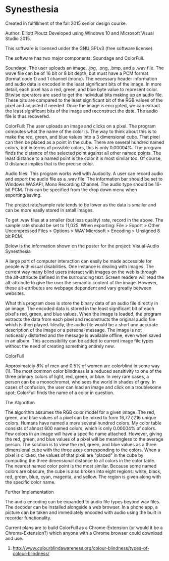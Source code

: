 # Synesthesia
Created in fulfillment of the fall 2015 senior design course.

Author: Elliott Ploutz
Developed using Windows 10 and Microsoft Visual Studio 2015.

This software is licensed under the GNU GPLv3 (free software license).

The software has two major components: Soundage and ColorFull.

Soundage:
The user uploads an image, .jpg, .png, .bmp, and a .wav file. The wave file can be of 16 bit or 8 bit depth, but must have a PCM format (format code 1) and 1 channel (mono). The necessary header information and audio data is encoded in the least significant bits of the image. In more detail, each pixel has a red, green, and blue byte value to represent color. Bitwise operators are used to get the individual bits making up an audio file. These bits are compared to the least significant bit of the RGB values of the pixel and adjusted if needed. Once the image is encrypted, we can extract the least significant bits of the image and reconstruct the data. The audio file is thus recovered.

ColorFull:
The user uploads an image and clicks on a pixel. The program computes what the name of the color is. The way to think about this is to make the red, green, and blue values into a 3 dimensional cube. That pixel can then be placed as a point in the cube. There are several hundred named colors, but in terms of possible colors, this is only 0.00004%. The program finds the distance of the selected point against all other named points. The least distance to a named point is the color it is most similar too. Of course, 0 distance implies that is the precise color. 

Audio files:
This program works well with Audacity. A user can record audio and export the audio file as a .wav file. The information bar should be set to 
Windows WASAPI, Mono Recording Channel.
The audio type should be 16-bit PCM. This can be specified from the drop down menu when exporting/saving.

The project rate/sample rate tends to be lower as the data is smaller and can be more easily stored in small images.

To get .wav files at a smaller (but less quality) rate, record in the above. The sample rate should be set to 11,025. When exporting:
File > Export > Other Uncompressed Files > Options > WAV Microsoft > Encoding > Unsigned 8 bit PCM.


Below is the information shown on the poster for the project:
Visual-Audio Synesthesia

A large part of computer interaction can easily be made accessible for people with visual disabilities. One instance is dealing with images. The current way many blind users interact with images on the web is through the alt-attribute defined in the surrounding text. Screen readers will read the alt-attribute to give the user the semantic content of the image. However, these alt-attributes are webpage dependent and vary greatly between websites. 

What this program does is store the binary data of an audio file directly in an image. The encoded data is stored in the least significant bit of each pixel's red, green, and blue values. When the image is loaded, the program extracts the data from each pixel and reconstructs the original audio file which is then played. Ideally, the audio file would be a short and accurate description of the image or a personal message. The image is not noticeably distorted and the message is available offline, even when saved in an album. This accessibility can be added to current image file types without the need of creating something entirely new.

ColorFull

Approximately 8% of men and 0.5% of women are colorblind in some way (1). The most common color blindness is a reduced sensitivity to one of the three primary colors of light, red, green, or blue. In very rare cases, a person can be a monochromat, who sees the world in shades of grey. In cases of confusion, the user can load an image and click on a troublesome spot; ColorFull finds the name of a color in question. 

The Algorithm

The algorithm assumes the RGB color model for a given image. The red, green, and blue values of a pixel can be mixed to form 16,777,216 unique colors. Humans have named a mere several hundred colors. My color table consists of almost 600 named colors, which is only 0.00004% of colors. Few colors in an image will have a specific name attached. However, giving the red, green, and blue values of a pixel will be meaningless to the average person. The solution is to view the red, green, and blue values as a three dimensional cube with the three axes corresponding to the colors. When a pixel is clicked, the values of that pixel are "placed" in the cube by computing the three dimensional distance to all colors in the color table. The nearest named color point is the most similar. Because some named colors are obscure, the cube is also broken into eight regions: white, black, red, green, blue, cyan, magenta, and yellow. The region is given along with the specific color name.

Further Implementation

The audio encoding can be expanded to audio file types beyond wav files. The decoder can be installed alongside a web browser. In a phone app, a picture can be taken and immediately encoded with audio using the built in recorder functionality.

Current plans are to build ColorFull as a Chrome-Extension (or would it be a Chroma-Extension?) which anyone with a Chrome browser could download and use. 

1) http://www.colourblindawareness.org/colour-blindness/types-of-colour-blindness/

